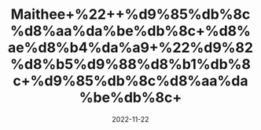 ---
title: 'Maithee+%22++%d9%85%db%8c%d8%aa%da%be%db%8c+%d8%ae%d8%b4%da%a9+%22%d9%82%d8%b5%d9%88%d8%b1%db%8c+%d9%85%db%8c%d8%aa%da%be%db%8c+'
date: '2022-11-22' 
metatag: '' 
inventory: '0' 
draft: false 
# meta description 
shortDescripton: 'Dry+Fenugreek%22++It+reduces+inflammation+and+reduces+the+risk+of+heart+and+blood+pressure+conditions.'
description: 'Food+Product'
longdescription: ''
tags: ''
brand: ''
subCategory: ''
unit: '50 gm-Pk'
sellCount: '0'
featured: True
# product Price
price: '50.0'
# Product Short Description
shortDescription: 'Dry+Fenugreek%22++It+reduces+inflammation+and+reduces+the+risk+of+heart+and+blood+pressure+conditions.'
productID: '6B64F412-2243-ED11-996A-005056B3A416'
type: 'products'
category: 'Food+Product' 
thumnailproduct: 'https://eraconnect.blob.core.windows.net/product-images/aminsaddiquidawakhana/ca495553-89ed-4320-b257-11dce705d2d7.webp' 
images:
  - image: 'https://eraconnect.blob.core.windows.net/product-images/aminsaddiquidawakhana/ca495553-89ed-4320-b257-11dce705d2d7.webp'  
Variants:
---